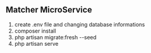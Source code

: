 ## Matcher MicroService

1. create .env file and changing database informations
2. composer install
3. php artisan migrate:fresh --seed
4. php artisan serve